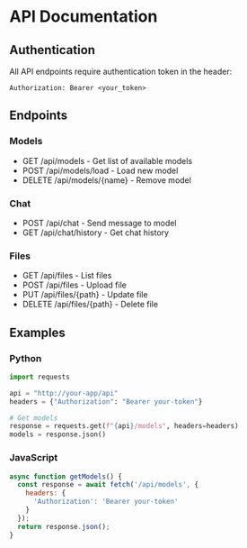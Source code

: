 
# API Documentation

## Authentication
All API endpoints require authentication token in the header:
```
Authorization: Bearer <your_token>
```

## Endpoints

### Models
- GET /api/models - Get list of available models
- POST /api/models/load - Load new model
- DELETE /api/models/{name} - Remove model

### Chat
- POST /api/chat - Send message to model
- GET /api/chat/history - Get chat history

### Files
- GET /api/files - List files
- POST /api/files - Upload file
- PUT /api/files/{path} - Update file
- DELETE /api/files/{path} - Delete file

## Examples

### Python
```python
import requests

api = "http://your-app/api"
headers = {"Authorization": "Bearer your-token"}

# Get models
response = requests.get(f"{api}/models", headers=headers)
models = response.json()
```

### JavaScript 
```javascript
async function getModels() {
  const response = await fetch('/api/models', {
    headers: {
      'Authorization': 'Bearer your-token'
    }
  });
  return response.json();
}
```

